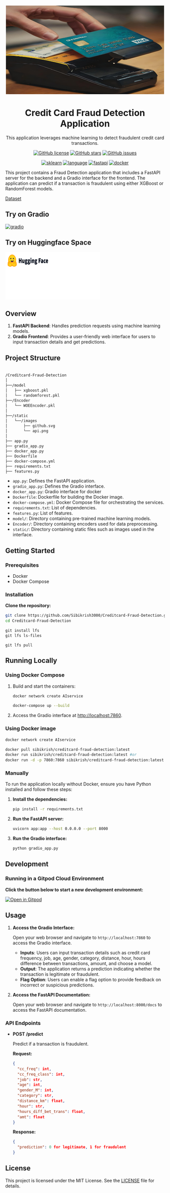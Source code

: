 <!-- markdownlint-disable -->
<p align="center">
<a href = "https://github.com/Sibikrish3000/Creditcard-Fraud-Detection" > <img src = "https://github.com/Sibikrish3000/Creditcard-Fraud-Detection/blob/main/static/images/creditcard1.jpg?raw=true" alt = "fraud detection image"  width=500 height=280> </a>
</p>
<h1 align="center"> Credit Card Fraud Detection Application </h1>

<p align="center">
This application leverages machine learning to detect fraudulent credit card transactions.
</p>

<p align="center">
<a href="https://github.com/Sibikrish3000/Creditcard-Fraud-Detection/blob/main/LICENSE"><img src="https://img.shields.io/github/license/Sibikrish3000/Creditcard-Fraud-Detection" alt="GitHub license"></a>
<a href="https://github.com/Sibikrish3000/Creditcard-Fraud-Detection/stargazers"><img src="https://img.shields.io/github/stars/Sibikrish3000/Creditcard-Fraud-Detection?style=social" alt="GitHub stars"></a>
<a href="https://github.com/Sibikrish3000/Creditcard-Fraud-Detection/issues"><img src="https://img.shields.io/github/issues/Sibikrish3000/Creditcard-Fraud-Detection" alt="GitHub issues">
</p>
<p align="center">
<a href="https://scikit-learn.org/"><img src=https://img.shields.io/badge/sklearn-darkorange.svg?style=flat&logo=scikit-learn&logoColor=white alt="sklearn"></a>
<a href="https://www.python.org"><img src="https://img.shields.io/badge/Python-darkblue.svg?style=flat&logo=python&logoColor=white" alt="language"></a>
<a href="https://fastapi.tiangolo.com/" ><img src="https://img.shields.io/badge/FastAPI-darkgreen.svg?style=flat&logo=fastapi&logoColor=white " alt="fastapi"></a> <a href="https://hub.docker.com/repository/docker/sibikrish3000/creditcard-fraud-detection/"><img src="https://img.shields.io/badge/Docker-blue?style=flat&logo=docker&logoColor=white" alt= "docker"></a>

This project contains a Fraud Detection application that includes a FastAPI server for the backend and a Gradio interface for the frontend. The application can predict if a transaction is fraudulent using either XGBoost or RandomForest models.

[Dataset](https://www.kaggle.com/datasets/kartik2112/fraud-detection)
## Try on Gradio
[![gradio](https://www.gradio.app/_app/immutable/assets/gradio.CHB5adID.svg)](https://sibikrish-creditcard-fraud-detection.hf.space/)
## Try on Huggingface Space
<p>
<a href="https://huggingface.co/spaces/sibikrish/Creditcard-Fraud-Detection?theme=dark"><img src="https://github.com/Sibikrish3000/Creditcard-Fraud-Detection/blob/main/static/images/hf-logo.svg?raw=true" alt="hfspace"  width="300" height="150"></a>
</p>

## Overview

1. **FastAPI Backend**: Handles prediction requests using machine learning models.
2. **Gradio Frontend**: Provides a user-friendly web interface for users to input transaction details and get predictions.


## Project Structure

```

/Creditcard-Fraud-Detection
│
├──/model
│   ├── xgboost.pkl
│   └── randomforest.pkl
├──/Encoder
│   └── WOEEncoder.pkl
│
├──/static
│   └──/images
│       ├── github.svg
│       └── api.png
│
├── app.py
├── gradio_app.py
├── docker_app.py
├── Dockerfile
├── docker-compose.yml
├── requirements.txt
├── features.py

````

- `app.py`: Defines the FastAPI application.
- `gradio_app.py`: Defines the Gradio interface.
- `docker_app.py`: Gradio interface for docker
- `Dockerfile`: Dockerfile for building the Docker image.
- `docker-compose.yml`: Docker Compose file for orchestrating the services.
- `requirements.txt`: List of dependencies.
- `features.py`: List of features.
-  `model/`: Directory containing pre-trained machine learning models.
- `Encoder/`: Directory containing encoders used for data preprocessing.
- `static/`: Directory containing static files such as images used in the interface.

## Getting Started

### Prerequisites

- Docker
- Docker Compose

### Installation

**Clone the repository:**

   ```bash
   git clone https://github.com/Sibikrish3000/Creditcard-Fraud-Detection.git
   cd Creditcard-Fraud-Detection
   ```
   ```
   git install lfs
   git lfs ls-files
   ```
   ```
   git lfs pull
   ```


## Running Locally

### Using Docker Compose

1. Build and start the containers:
   ```sh
   docker network create AIservice
   ```
    ```sh
    docker-compose up --build
    ```

2. Access the Gradio interface at [http://localhost:7860](http://localhost:7860).

### Using Docker image

```sh
docker network create AIservice
```
```sh
docker pull sibikrish/creditcard-fraud-detection:latest
docker run sibikrish/creditcard-fraud-detection:latest #or 
docker run -d -p 7860:7860 sibikrish/creditcard-fraud-detection:latest
 ``` 

### Manually

To run the application locally without Docker, ensure you have Python installed and follow these steps:

1. **Install the dependencies:**

   ```bash
   pip install -r requirements.txt
   ```

2. **Run the FastAPI server:**

   ```bash
   uvicorn app:app --host 0.0.0.0 --port 8000
   ```

3. **Run the Gradio interface:**

   ```bash
   python gradio_app.py
   ```

## Development
### Running in a Gitpod Cloud Environment

**Click the button below to start a new development environment:**

[![Open in Gitpod](https://gitpod.io/button/open-in-gitpod.svg)](https://gitpod.io/#https://github.com/Sibikrish3000/Creditcard-Fraud-Detection)




## Usage

1. **Access the Gradio Interface:**

   Open your web browser and navigate to `http://localhost:7860` to access the Gradio interface.

    - **Inputs**: Users can input transaction details such as credit card frequency, job, age, gender, category, distance, hour, hours difference between transactions, amount, and choose a model.
    - **Output**: The application returns a prediction indicating whether the transaction is legitimate or fraudulent.
    - **Flag Option**: Users can enable a flag option to provide feedback on incorrect or suspicious predictions.


2. **Access the FastAPI Documentation:**

   Open your web browser and navigate to `http://localhost:8000/docs` to access the FastAPI documentation.

### API Endpoints

- **POST /predict**

  Predict if a transaction is fraudulent.

  **Request:**

  ```json
  {
    "cc_freq": int,
    "cc_freq_class": int,
    "job": str,
    "age": int,
    "gender_M": int,
    "category": str,
    "distance_km": float,
    "hour": str,
    "hours_diff_bet_trans": float,
    "amt": float
  }
  ```

  **Response:**

  ```json
  {
    "prediction": 0 for legitimate, 1 for fraudulent
  }
  ```

## License

This project is licensed under the MIT License. See the [LICENSE](LICENSE) file for details.


